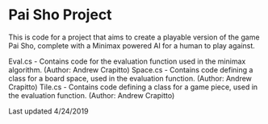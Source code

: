 # Pai Sho Project

This is code for a project that aims to create a playable version of the game Pai Sho, complete with a Minimax powered AI for a human to play against.

Eval.cs - Contains code for the evaluation function used in the minimax algorithm. (Author: Andrew Crapitto)
Space.cs - Contains code defining a class for a board space, used in the evaluation function. (Author: Andrew Crapitto)
Tile.cs - Contains code defining a class for a game piece, used in the evaluation function. (Author: Andrew Crapitto)

Last updated 4/24/2019
